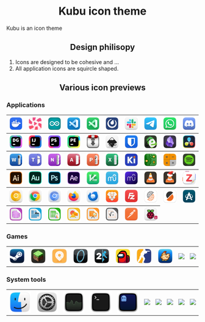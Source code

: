 <h1 align="center">Kubu icon theme</h1>

Kubu is an icon theme

<h2 align="center">Design philisopy</h2>

1. Icons are designed to be cohesive and ...
2. All application icons are squircle shaped.


<h2 align="center">Various icon previews</h2>

### Applications

<table>
  <tr>
    <th><img src="./apps/scalable/docker-desktop.svg" width="100"></th>
    <th><img src="./apps/scalable/lollypop.svg" width="100"></th>
    <th><img src="./apps/scalable/arduino.svg" width="100"></th>
    <th><img src="./apps/scalable/vs-code.svg" width="100"></th>
    <th><img src="./apps/scalable/visual-studio-code-insiders.svg" width="100"></th>
    <th><img src="./apps/scalable/mattermost.svg" width="100"></th>
    <th><img src="./apps/scalable/slack.svg" width="100"></th>
    <th><img src="./apps/scalable/telegram.svg" width="100"></th>
    <th><img src="./apps/scalable/whatsapp.svg" width="100"></th>
    <th><img src="./apps/scalable/discord.svg" width="100"></th>
  </tr>
  <tr>
    <th><img src="./apps/scalable/jetbrains-datagrip.svg"></th>
    <th><img src="./apps/scalable/jetbrains-intellij.svg"></th>
    <th><img src="./apps/scalable/jetbrains-phpstorm.svg"></th>
    <th><img src="./apps/scalable/jetbrains-pycharm.svg"></th>
    <th><img src="./apps/scalable/transmission.svg"></th>
    <th><img src="./apps/scalable/inkscape.svg"></th>
    <th><img src="./apps/scalable/bitwarden.svg"></th>
    <th><img src="./apps/scalable/easy-tag.svg"></th>
    <th><img src="./apps/scalable/obsidian.svg"></th>
    <th><img src="./apps/scalable/davinci-resolve.svg"></th>
  </tr>
  <tr>
    <th><img src="./apps/scalable/ms-office-word.svg"></th>
    <th><img src="./apps/scalable/ms-office-teams.svg"></th>
    <th><img src="./apps/scalable/ms-office-onenote.svg"></th>
    <th><img src="./apps/scalable/ms-office-access.svg"></th>
    <th><img src="./apps/scalable/ms-office-powerpoint.svg"></th>
    <th><img src="./apps/scalable/ms-office-excel.svg"></th>
    <th><img src="./apps/scalable/kicad.svg"></th>
    <th><img src="./apps/scalable/pcbnew.svg"></th>
    <th><img src="./apps/scalable/pcbcalculator.svg"></th>
    <th><img src="./apps/scalable/spotify.svg"></th>
  </tr>
  <tr>
    <th><img src="./apps/scalable/adobe-illustrator-2020.svg"></th>
    <th><img src="./apps/scalable/adobe-audition-2020.svg"></th>
    <th><img src="./apps/scalable/adobe-photoshop-2020.svg"></th>
    <th><img src="./apps/scalable/adobe-after-effects-2020.svg"></th>
    <th><img src="./apps/scalable/vim.svg"></th>
    <th><img src="./apps/scalable/musescore-3.svg"></th>
    <th><img src="./apps/scalable/musescore-4.svg"></th>
    <th><img src="./apps/scalable/vlc.svg"></th>
    <th><img src="./apps/scalable/vlc-xmas.svg"></th>
    <th><img src="./apps/scalable/zotero.svg"></th>
  </tr>
  <tr>
    <th><img src="./apps/scalable/canary.svg"></th>
    <th><img src="./apps/scalable/google-chrome.svg"></th>
    <th><img src="./apps/scalable/google-chromium.svg"></th>
    <th><img src="./apps/scalable/firefox.svg"></th>
    <th><img src="./apps/scalable/thunderbird.svg"></th>
    <th><img src="./apps/scalable/brave.svg"></th>
    <th><img src="./apps/scalable/filezilla.svg" width="100"></th>
    <th><img src="./apps/scalable/PrusaSlicer-gcodeviewer.svg"></th>
    <th><img src="./apps/scalable/PrusaSlicer.svg"></th>
    <th><img src="./apps/scalable/app-image-launcher.svg"></th>
  </tr>
  <tr>
    <th><img src="./apps/scalable/libreoffice-base.svg"></th>
    <th><img src="./apps/scalable/libreoffice-writer.svg"></th>
    <th><img src="./apps/scalable/libreoffice-calc.svg"></th>
    <th><img src="./apps/scalable/libreoffice-draw.svg"></th>
    <th><img src="./apps/scalable/libreoffice-impress.svg"></th>
    <th><img src="./apps/scalable/libreoffice-math.svg"></th>
    <th><img src="./apps/scalable/postman.svg"></th>
    <th><img src="./apps/scalable/rpi-imager.svg"></th>
  </tr>
</table> 

### Games

<table>
  <tr>
    <th><img src="./apps/scalable/steam.svg" width="100"></th>
    <th><img src="./apps/scalable/minecraft.svg" width="100"></th>
    <th><img src="./apps/scalable/mini-motorways.svg" width="100"></th>
    <th><img src="./apps/scalable/portal.svg" width="100"></th>
    <th><img src="./apps/scalable/portal-2.svg" width="100"></th>
    <th><img src="./apps/scalable/among-us.svg" width="100"></th>
    <th><img src="./apps/scalable/counter-strike.svg" width="100"></th>
    <th><img src="./apps/scalable/stardew-valley.svg" width="100"></th>
    <th><img src="./apps/scalable/" width="100"></th>
    <th><img src="./apps/scalable/" width="100"></th>
  </tr>
</table> 

### System tools

<table>
  <tr>
    <th><img src="./apps/scalable/file-manager.svg" width="100"></th>
    <th><img src="./system/scalable/preferences-system.svg" width="100"></th>
    <th><img src="./system/scalable/system-monitor.svg" width="100"></th>
    <th><img src="./system/scalable/terminal.svg" width="100"></th>
    <th><img src="./apps/scalable/ghostty.svg" width="100"></th>
    <th><img src="./apps/scalable/" width="100"></th>
    <th><img src="./apps/scalable/" width="100"></th>
    <th><img src="./apps/scalable/" width="100"></th>
    <th><img src="./apps/scalable/" width="100"></th>
    <th><img src="./apps/scalable/" width="100"></th>
  </tr>
</table> 
